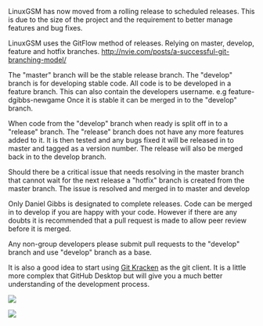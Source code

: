 LinuxGSM has now moved from a rolling release to scheduled releases. This is due to the size of the project and the requirement to better manage features and bug fixes. 

LinuxGSM uses the GitFlow method of releases. Relying on master, develop, feature and hotfix branches.
http://nvie.com/posts/a-successful-git-branching-model/


The "master" branch will be the stable release branch. The "develop" branch is for developing stable code. All code is to be developed in a feature branch. This can also contain the developers username. e.g feature-dgibbs-newgame
Once it is stable it can be merged in to the "develop" branch. 

When code from the "develop" branch when ready is split off in to a "release" branch. The "release" branch does not have any more features added to it. It is then tested and any bugs fixed it will be released in to master and tagged as a version number. The release will also be merged back in to the develop branch.

Should there be a critical issue that needs resolving in the master branch that cannot wait for the next release a "hotfix" branch is created from the master branch. The issue is resolved and merged in to master and develop

Only Daniel Gibbs is designated to complete releases. Code can be merged in to develop if you are happy with your code. However if there are any doubts it is recommended that a pull request is made to allow peer review before it is merged.

Any non-group developers please submit pull requests to the "develop" branch and use "develop" branch as a base.

It is also a good idea to start using [Git Kracken](https://www.gitkraken.com/) as the git client. It is a little more complex that GitHub Desktop but will give you a much better understanding of the development process.

![](http://nvie.com/img/git-model@2x.png)

![](http://i.imgur.com/E241CSR.jpg)